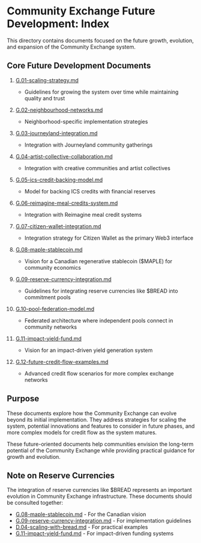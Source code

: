 # Community Exchange Future Development: Index

This directory contains documents focused on the future growth, evolution, and expansion of the Community Exchange system.

## Core Future Development Documents

1. [G.01-scaling-strategy.md](notes/ics/ccc/archive/v0.19/G-Future/G.01-scaling-strategy.md)
   - Guidelines for growing the system over time while maintaining quality and trust

2. [G.02-neighbourhood-networks.md](notes/ics/ccc/archive/v0.19/G-Future/G.02-neighbourhood-networks.md)
   - Neighborhood-specific implementation strategies

3. [G.03-journeyland-integration.md](notes/ics/ccc/archive/v0.19/G-Future/G.03-journeyland-integration.md)
   - Integration with Journeyland community gatherings

4. [G.04-artist-collective-collaboration.md](notes/ics/ccc/archive/v0.19/G-Future/G.04-artist-collective-collaboration.md)
   - Integration with creative communities and artist collectives

5. [G.05-ics-credit-backing-model.md](notes/ics/ccc/archive/v0.19/G-Future/G.05-ics-credit-backing-model.md)
   - Model for backing ICS credits with financial reserves

6. [G.06-reimagine-meal-credits-system.md](notes/ics/ccc/archive/v0.19/G-Future/G.06-reimagine-meal-credits-system.md)
   - Integration with Reimagine meal credit systems

7. [G.07-citizen-wallet-integration.md](notes/ics/ccc/archive/v0.19/G-Future/G.07-citizen-wallet-integration.md)
   - Integration strategy for Citizen Wallet as the primary Web3 interface

8. [G.08-maple-stablecoin.md](notes/ics/ccc/archive/v0.19/G-Future/G.08-maple-stablecoin.md)
   - Vision for a Canadian regenerative stablecoin ($MAPLE) for community economics

9. [G.09-reserve-currency-integration.md](notes/ics/ccc/archive/v0.19/G-Future/G.09-reserve-currency-integration.md)
   - Guidelines for integrating reserve currencies like $BREAD into commitment pools

10. [G.10-pool-federation-model.md](notes/ics/ccc/archive/v0.19/G-Future/G.10-pool-federation-model.md)
    - Federated architecture where independent pools connect in community networks

11. [G.11-impact-yield-fund.md](notes/ics/ccc/archive/v0.19/G-Future/G.11-impact-yield-fund.md)
    - Vision for an impact-driven yield generation system

12. [G.12-future-credit-flow-examples.md](notes/ics/ccc/archive/v0.19/G-Future/G.12-future-credit-flow-examples.md)
    - Advanced credit flow scenarios for more complex exchange networks

## Purpose

These documents explore how the Community Exchange can evolve beyond its initial implementation. They address strategies for scaling the system, potential innovations and features to consider in future phases, and more complex models for credit flow as the system matures.

These future-oriented documents help communities envision the long-term potential of the Community Exchange while providing practical guidance for growth and evolution.

## Note on Reserve Currencies

The integration of reserve currencies like $BREAD represents an important evolution in Community Exchange infrastructure. These documents should be consulted together:
- [G.08-maple-stablecoin.md](notes/ics/ccc/archive/v0.19/G-Future/G.08-maple-stablecoin.md) - For the Canadian vision
- [G.09-reserve-currency-integration.md](notes/ics/ccc/archive/v0.19/G-Future/G.09-reserve-currency-integration.md) - For implementation guidelines
- [D.04-scaling-with-bread.md](notes/ics/ccc/v0.2/D-Examples/D.04-scaling-with-bread.md) - For practical examples
- [G.11-impact-yield-fund.md](notes/ics/ccc/archive/v0.19/G-Future/G.11-impact-yield-fund.md) - For impact-driven funding systems